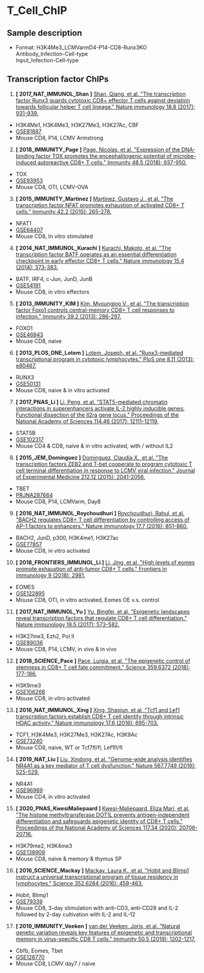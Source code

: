 # T_Cell_ChIP

## Sample description
- Format: H3K4Me3_LCMVarmD4-P14-CD8-Runx3KO <br>
          Antibody_Infection-Cell-type <br>
          Input_Infection-Cell-type <br>

## Transcription factor ChIPs
1. **[ 2017_NAT_IMMUNOL_Shan ]** [Shan, Qiang, et al. "The transcription factor Runx3 guards cytotoxic CD8+ effector T cells against deviation towards follicular helper T cell lineage." Nature immunology 18.8 (2017): 931-939.](https://www.nature.com/articles/ni.3773)
- H3K4Me1, H3K4Me3, H3K27Me3, H3K27Ac, CBF
- [GSE81887](https://www.ncbi.nlm.nih.gov/geo/query/acc.cgi?acc=GSE81887)
- Mouse CD8, P14, LCMV Armstrong


2. **[ 2018_IMMUNITY_Page ]** [Page, Nicolas, et al. "Expression of the DNA-binding factor TOX promotes the encephalitogenic potential of microbe-induced autoreactive CD8+ T cells." Immunity 48.5 (2018): 937-950.](https://www.sciencedirect.com/science/article/pii/S1074761318301420)
- TOX
- [GSE93953](https://www.ncbi.nlm.nih.gov/geo/query/acc.cgi?acc=GSE93953)
- Mouse CD8, OTI, LCMV-OVA

3. **[ 2015_IMMUNITY_Martinez ]** [Martinez, Gustavo J., et al. "The transcription factor NFAT promotes exhaustion of activated CD8+ T cells." Immunity 42.2 (2015): 265-278.](https://www.sciencedirect.com/science/article/pii/S1074761315000321)
- NFAT1
- [GSE64407](https://www.ncbi.nlm.nih.gov/geo/query/acc.cgi?acc=GSE64407)
- Mouse CD8, In vitro stimulated

4. **[ 2014_NAT_IMMUNOL_Kurachi ]** [Kurachi, Makoto, et al. "The transcription factor BATF operates as an essential differentiation checkpoint in early effector CD8+ T cells." Nature immunology 15.4 (2014): 373-383.](https://www.nature.com/articles/ni.2834)
-  BATF, IRF4, c-Jun, JunD, JunB
- [GSE54191](https://www.ncbi.nlm.nih.gov/geo/query/acc.cgi?acc=GSE54191)
- Mouse CD8, in vitro effectors

5. **[ 2013_IMMUNITY_KIM ]** [Kim, Myoungjoo V., et al. "The transcription factor Foxo1 controls central-memory CD8+ T cell responses to infection." Immunity 39.2 (2013): 286-297.](https://www.sciencedirect.com/science/article/pii/S107476131300321X)
- FOXO1
- [GSE46943](https://www.ncbi.nlm.nih.gov/geo/query/acc.cgi?acc=GSE46943)
- Mouse CD8, naive

6. **[ 2013_PLOS_ONE_Lotem ]** [Lotem, Joseph, et al. "Runx3-mediated transcriptional program in cytotoxic lymphocytes." PloS one 8.11 (2013): e80467.](https://journals.plos.org/plosone/article?id=10.1371/journal.pone.0080467)
- RUNX3
- [GSE50131](https://www.ncbi.nlm.nih.gov/geo/query/acc.cgi?acc=GSE50131)
- Mouse CD8, naive & in vitro activated

7. **[ 2017_PNAS_Li ]** [Li, Peng, et al. "STAT5-mediated chromatin interactions in superenhancers activate IL-2 highly inducible genes: Functional dissection of the Il2ra gene locus." Proceedings of the National Academy of Sciences 114.46 (2017): 12111-12119.](https://www.pnas.org/content/114/46/12111.short)
- STAT5B
- [GSE102317](https://www.ncbi.nlm.nih.gov/geo/query/acc.cgi?acc=GSE102317)
- Mouse CD4 & CD8, naive & in vitro activated, with / without IL2

8. **[ 2015_JEM_Dominguez ]** [Dominguez, Claudia X., et al. "The transcription factors ZEB2 and T-bet cooperate to program cytotoxic T cell terminal differentiation in response to LCMV viral infection." Journal of Experimental Medicine 212.12 (2015): 2041-2056.](https://rupress.org/jem/article/212/12/2041/41850/The-transcription-factors-ZEB2-and-T-bet-cooperate)
- TBET
- [PRJNA287664](https://www.ncbi.nlm.nih.gov/Traces/study/?acc=PRJNA287664&o=acc_s%3Aa)
- Mouse CD8, P14, LCMVarm, Day8

9. **[ 2016_NAT_IMMUNOL_Roychoudhuri ]** [Roychoudhuri, Rahul, et al. "BACH2 regulates CD8+ T cell differentiation by controlling access of AP-1 factors to enhancers." Nature immunology 17.7 (2016): 851-860.](https://www.nature.com/articles/ni.3441)
- BACH2, JunD, p300, H3K4me1, H3K27ac
- [GSE77857](https://www.ncbi.nlm.nih.gov/geo/query/acc.cgi?acc=GSE77857)
- Mouse CD8, in vitro activated

10. **[ 2018_FRONTIERS_IMMUNOL_Li ]** [Li, Jing, et al. "High levels of eomes promote exhaustion of anti-tumor CD8+ T cells." Frontiers in immunology 9 (2018): 2981.](https://www.frontiersin.org/articles/10.3389/fimmu.2018.02981/full)
- EOMES
- [GSE122895](https://www.ncbi.nlm.nih.gov/geo/query/acc.cgi?acc=GSE122895)
- Mouse CD8, OTI, in vitro activated, Eomes OE v.s. control

11. **[ 2017_NAT_IMMUNOL_Yu ]** [Yu, Bingfei, et al. "Epigenetic landscapes reveal transcription factors that regulate CD8+ T cell differentiation." Nature immunology 18.5 (2017): 573-582.](https://www.nature.com/articles/ni.3706)
- H3K27me3, Ezh2, Pol II
- [GSE89036](https://www.ncbi.nlm.nih.gov/geo/query/acc.cgi?acc=GSE89036)
- Mouse CD8, P14, LCMV, in vivo & in vivo

12. **[ 2018_SCIENCE_Pace ]** [Pace, Luigia, et al. "The epigenetic control of stemness in CD8+ T cell fate commitment." Science 359.6372 (2018): 177-186.](https://science.sciencemag.org/content/359/6372/177.full)
- H3K9me3
- [GSE106268](https://www.ncbi.nlm.nih.gov/geo/query/acc.cgi?acc=GSE106268)
- Mouse CD8, in vitro activated

13. **[ 2016_NAT_IMMUNOL_Xing ]** [Xing, Shaojun, et al. "Tcf1 and Lef1 transcription factors establish CD8+ T cell identity through intrinsic HDAC activity." Nature immunology 17.6 (2016): 695-703.](https://www.nature.com/articles/ni.3456)
- TCF1, H3K4Me3, H3K27Me3, H3K27Ac, H3K9Ac
- [GSE73240](https://www.ncbi.nlm.nih.gov/geo/query/acc.cgi?acc=GSE73240)
- Mouse CD8, naive, WT or Tcf7fl/fl, Lef1fl/fl

14. **[ 2019_NAT_Liu ]** [Liu, Xindong, et al. "Genome-wide analysis identifies NR4A1 as a key mediator of T cell dysfunction." Nature 567.7749 (2019): 525-529.](https://www.nature.com/articles/s41586-019-0979-8#Sec2)
- NR4A1
- [GSE96969](https://www.ncbi.nlm.nih.gov/geo/query/acc.cgi?acc=GSE96969)
- Mouse CD4, in vitro activated

15. **[ 2020_PNAS_KwesiMaliepaard ]** [Kwesi-Maliepaard, Eliza Mari, et al. "The histone methyltransferase DOT1L prevents antigen-independent differentiation and safeguards epigenetic identity of CD8+ T cells." Proceedings of the National Academy of Sciences 117.34 (2020): 20706-20716.](https://www.pnas.org/content/117/34/20706.short)
- H3K79me2, H3K4me3 
- [GSE138908](https://www.ncbi.nlm.nih.gov/geo/query/acc.cgi?acc=GSE138908)
- Mouse CD8, naive & memory & thymus SP

16. **[ 2016_SCIENCE_Mackay ]** [Mackay, Laura K., et al. "Hobit and Blimp1 instruct a universal transcriptional program of tissue residency in lymphocytes." Science 352.6284 (2016): 459-463.](https://science.sciencemag.org/content/352/6284/459)
- Hobit, Blimp1
- [GSE79339](https://www.ncbi.nlm.nih.gov/geo/query/acc.cgi?acc=GSE79339)
- Mouse CD8, 3-day stimulation with anti-CD3, anti-CD28 and IL-2 followed by 2-day cultivation with IL-2 and IL-12

17. **[ 2019_IMMUNITY_Veeken ]** [van der Veeken, Joris, et al. "Natural genetic variation reveals key features of epigenetic and transcriptional memory in virus-specific CD8 T cells." Immunity 50.5 (2019): 1202-1217.](https://www.sciencedirect.com/science/article/pii/S1074761319301487)
- Cbfb, Eomes, Tbet
- [GSE126770](https://www.ncbi.nlm.nih.gov/geo/query/acc.cgi?acc=GSE126770)
- Mouse CD8, LCMV day7 / naive



